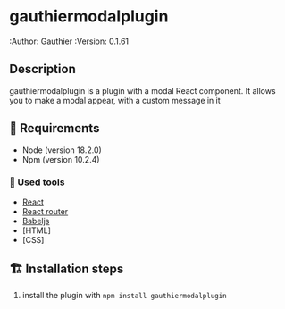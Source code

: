 # gauthiermodalplugin

:Author: Gauthier
:Version: $0.1.61$

## Description


gauthiermodalplugin is a plugin with a modal React component. It allows you to make a modal appear, with a custom message in it


## 🚀 Requirements

- Node (version 18.2.0)
- Npm (version 10.2.4)

### 🔧 Used tools

- [React](https://reactjs.org/)
- [React router](https://reactrouter.com/en/)
- [Babeljs](https://babeljs.io/)
- [HTML]
- [CSS]

## 🏗️ Installation steps

1. install the plugin with `npm install gauthiermodalplugin`

